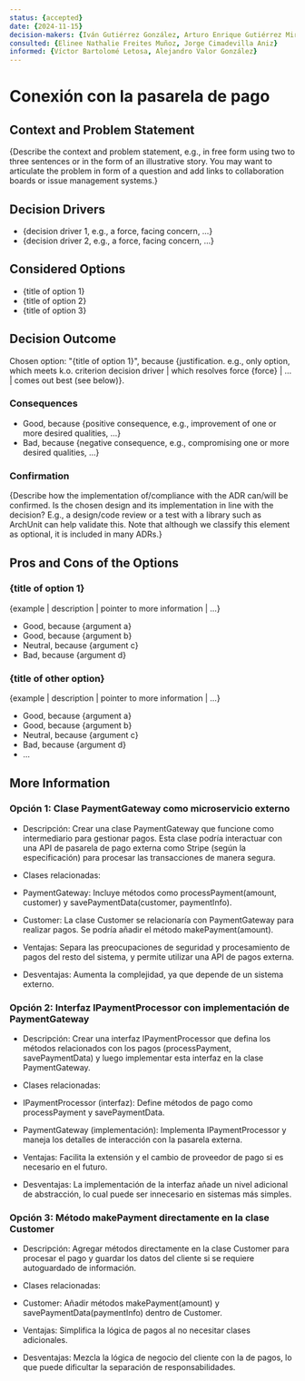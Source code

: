 ```yaml
---
status: {accepted}
date: {2024-11-15}
decision-makers: {Iván Gutiérrez González, Arturo Enrique Gutiérrez Mirandona}
consulted: {Elinee Nathalie Freites Muñoz, Jorge Cimadevilla Aniz}
informed: {Víctor Bartolomé Letosa, Alejandro Valor González}
---
```


# Conexión con la pasarela de pago

## Context and Problem Statement

{Describe the context and problem statement, e.g., in free form using two to three sentences or in the form of an illustrative story. You may want to articulate the problem in form of a question and add links to collaboration boards or issue management systems.}


## Decision Drivers

* {decision driver 1, e.g., a force, facing concern, …}
* {decision driver 2, e.g., a force, facing concern, …}


## Considered Options

* {title of option 1}
* {title of option 2}
* {title of option 3}


## Decision Outcome

Chosen option: "{title of option 1}", because {justification. e.g., only option, which meets k.o. criterion decision driver | which resolves force {force} | … | comes out best (see below)}.


### Consequences

* Good, because {positive consequence, e.g., improvement of one or more desired qualities, …}
* Bad, because {negative consequence, e.g., compromising one or more desired qualities, …}



### Confirmation

{Describe how the implementation of/compliance with the ADR can/will be confirmed. Is the chosen design and its implementation in line with the decision? E.g., a design/code review or a test with a library such as ArchUnit can help validate this. Note that although we classify this element as optional, it is included in many ADRs.}


## Pros and Cons of the Options

### {title of option 1}


{example | description | pointer to more information | …}

* Good, because {argument a}
* Good, because {argument b}
* Neutral, because {argument c}
* Bad, because {argument d}


### {title of other option}

{example | description | pointer to more information | …}

* Good, because {argument a}
* Good, because {argument b}
* Neutral, because {argument c}
* Bad, because {argument d}
* …

## More Information

### Opción 1: Clase PaymentGateway como microservicio externo

- Descripción: Crear una clase PaymentGateway que funcione como intermediario para gestionar pagos. Esta clase podría interactuar con una API de pasarela de pago externa como Stripe (según la especificación) para procesar las transacciones de manera segura.

- Clases relacionadas:

 * PaymentGateway: Incluye métodos como processPayment(amount, customer) y savePaymentData(customer, paymentInfo).

 * Customer: La clase Customer se relacionaría con PaymentGateway para realizar pagos. Se podría añadir el método makePayment(amount).

- Ventajas: Separa las preocupaciones de seguridad y procesamiento de pagos del resto del sistema, y permite utilizar una API de pagos externa.

- Desventajas: Aumenta la complejidad, ya que depende de un sistema externo.

### Opción 2: Interfaz IPaymentProcessor con implementación de PaymentGateway

- Descripción: Crear una interfaz IPaymentProcessor que defina los métodos relacionados con los pagos (processPayment, savePaymentData) y luego implementar esta interfaz en la clase PaymentGateway.

- Clases relacionadas:

 * IPaymentProcessor (interfaz): Define métodos de pago como processPayment y savePaymentData.

 * PaymentGateway (implementación): Implementa IPaymentProcessor y maneja los detalles de interacción con la pasarela externa.

- Ventajas: Facilita la extensión y el cambio de proveedor de pago si es necesario en el futuro.

- Desventajas: La implementación de la interfaz añade un nivel adicional de abstracción, lo cual puede ser innecesario en sistemas más simples.

### Opción 3: Método makePayment directamente en la clase Customer

- Descripción: Agregar métodos directamente en la clase Customer para procesar el pago y guardar los datos del cliente si se requiere autoguardado de información.

- Clases relacionadas:

 * Customer: Añadir métodos makePayment(amount) y savePaymentData(paymentInfo) dentro de Customer.

- Ventajas: Simplifica la lógica de pagos al no necesitar clases adicionales.

- Desventajas: Mezcla la lógica de negocio del cliente con la de pagos, lo que puede dificultar la separación de responsabilidades.